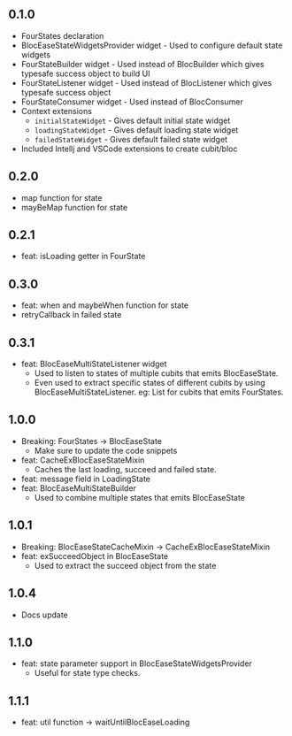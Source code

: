 ## 0.1.0
- FourStates declaration
- BlocEaseStateWidgetsProvider widget - Used to configure default state widgets
- FourStateBuilder widget - Used instead of BlocBuilder which gives typesafe success object to build UI
- FourStateListener widget - Used instead of BlocListener which gives typesafe success object
- FourStateConsumer widget - Used instead of BlocConsumer
- Context extensions
  - `initialStateWidget` - Gives default initial state widget
  - `loadingStateWidget` - Gives default loading state widget
  - `failedStateWidget` - Gives default failed state widget
- Included Intellj and VSCode extensions to create cubit/bloc

## 0.2.0
- map function for state
- mayBeMap function for state

## 0.2.1
- feat: isLoading getter in FourState

## 0.3.0
- feat: when and maybeWhen function for state
- retryCallback in failed state

## 0.3.1
- feat: BlocEaseMultiStateListener widget 
  - Used to listen to states of multiple cubits that emits BlocEaseState.
  - Even used to extract specific states of different cubits by using BlocEaseMultiStateListener<SucceedState>. eg: List<SucceedState> for cubits that emits FourStates.

## 1.0.0
- Breaking: FourStates -> BlocEaseState
  - Make sure to update the code snippets
- feat: CacheExBlocEaseStateMixin
  - Caches the last loading, succeed and failed state.
- feat: message field in LoadingState
- feat: BlocEaseMultiStateBuilder
  - Used to combine multiple states that emits BlocEaseState

## 1.0.1
- Breaking: BlocEaseStateCacheMixin -> CacheExBlocEaseStateMixin
- feat: exSucceedObject in BlocEaseState
  - Used to extract the succeed object from the state

## 1.0.4
- Docs update

## 1.1.0
- feat: state parameter support in BlocEaseStateWidgetsProvider
  - Useful for state type checks. 

## 1.1.1
- feat: util function -> waitUntilBlocEaseLoading